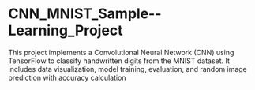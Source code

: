 # CNN_MNIST_Sample--Learning_Project
This project implements a Convolutional Neural Network (CNN) using TensorFlow to classify handwritten digits from the MNIST dataset. It includes data visualization, model training, evaluation, and random image prediction with accuracy calculation
